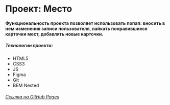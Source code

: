 # Проект: Место
#### Функциональность проекта позволяет использовать попап: вносить в нем изменения записи пользователя, лайкать понравившиеся карточки мест, добавлять новые карточки.
##### Технологии проекта:
* HTML5
* CSS3
* JS
* Figma
* Git
* BEM Nested


###### [Ссылка на GitHub Pages](https://raibdev.github.io/mesto/)

